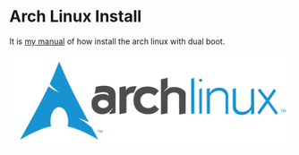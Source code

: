 # Arch Linux Install

It is [my manual](./course/00_main_page.md) of how install the arch linux with dual boot.

<img src="./assets/arch.jpg" alt="arch linux logo" />